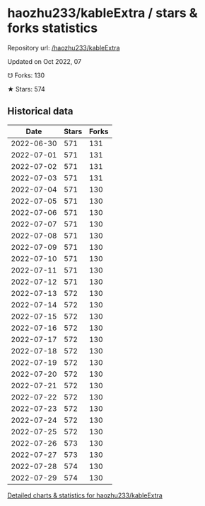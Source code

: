 # haozhu233/kableExtra / stars & forks statistics

Repository url: [/haozhu233/kableExtra](https://github.com/haozhu233/kableExtra)

Updated on Oct 2022, 07

☋ Forks: 130

★ Stars: 574

## Historical data
| Date | Stars | Forks |
|------|-------|-------|
| 2022-06-30 | 571 | 131 | 
| 2022-07-01 | 571 | 131 | 
| 2022-07-02 | 571 | 131 | 
| 2022-07-03 | 571 | 131 | 
| 2022-07-04 | 571 | 130 | 
| 2022-07-05 | 571 | 130 | 
| 2022-07-06 | 571 | 130 | 
| 2022-07-07 | 571 | 130 | 
| 2022-07-08 | 571 | 130 | 
| 2022-07-09 | 571 | 130 | 
| 2022-07-10 | 571 | 130 | 
| 2022-07-11 | 571 | 130 | 
| 2022-07-12 | 571 | 130 | 
| 2022-07-13 | 572 | 130 | 
| 2022-07-14 | 572 | 130 | 
| 2022-07-15 | 572 | 130 | 
| 2022-07-16 | 572 | 130 | 
| 2022-07-17 | 572 | 130 | 
| 2022-07-18 | 572 | 130 | 
| 2022-07-19 | 572 | 130 | 
| 2022-07-20 | 572 | 130 | 
| 2022-07-21 | 572 | 130 | 
| 2022-07-22 | 572 | 130 | 
| 2022-07-23 | 572 | 130 | 
| 2022-07-24 | 572 | 130 | 
| 2022-07-25 | 572 | 130 | 
| 2022-07-26 | 573 | 130 | 
| 2022-07-27 | 573 | 130 | 
| 2022-07-28 | 574 | 130 | 
| 2022-07-29 | 574 | 130 | 


[Detailed charts & statistics for haozhu233/kableExtra](https://reviewgithub.com/rep/haozhu233/kableExtra)
